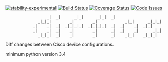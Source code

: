 [![stability-experimental](https://img.shields.io/badge/stability-experimental-orange.svg)](https://github.com/emersion/stability-badges#experimental) [![Build Status](https://travis-ci.org/bordeltabernacle/diffios.svg?branch=master)](https://travis-ci.org/bordeltabernacle/diffios) [![Coverage Status](https://coveralls.io/repos/github/bordeltabernacle/diffios/badge.svg?branch=master)](https://coveralls.io/github/bordeltabernacle/diffios?branch=master) [![Code Issues](https://www.quantifiedcode.com/api/v1/project/04b61eeff2484472b673079338c87c4a/badge.svg)](https://www.quantifiedcode.com/app/project/04b61eeff2484472b673079338c87c4a)


```
                  _|  _|      _|_|      _|_|  _|
              _|_|_|        _|        _|            _|_|      _|_|_|
            _|    _|  _|  _|_|_|_|  _|_|_|_|  _|  _|    _|  _|_|
            _|    _|  _|    _|        _|      _|  _|    _|      _|_|
              _|_|_|  _|    _|        _|      _|    _|_|    _|_|_|
```


Diff changes between Cisco device configurations.

minimum python version 3.4
